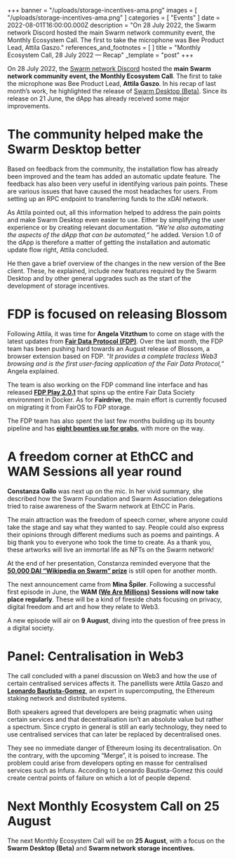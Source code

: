 +++
banner = "/uploads/storage-incentives-ama.png"
images = [ "/uploads/storage-incentives-ama.png" ]
categories = [ "Events" ]
date = 2022-08-01T16:00:00.000Z
description = "On 28 July 2022, the Swarm network Discord hosted the main Swarm network community event, the Monthly Ecosystem Call. The first to take the microphone was Bee Product Lead, Attila Gaszo."
references_and_footnotes = [ ]
title = "Monthly Ecosystem Call, 28 July 2022 — Recap"
_template = "post"
+++

On 28 July 2022, the [Swarm network Discord](https://discord.com/channels/799027393297514537/816617743688007702) hosted the **main Swarm network community event, the Monthly Ecosystem Call**. The first to take the microphone was Bee Product Lead, **Attila Gaszo**. In his recap of last month’s work, he highlighted the release of [Swarm Desktop (Beta)](https://desktop.ethswarm.org/). Since its release on 21 June, the dApp has already received some major improvements.

# The community helped make the Swarm Desktop better

Based on feedback from the community, the installation flow has already been improved and the team has added an automatic update feature. The feedback has also been very useful in identifying various pain points. These are various issues that have caused the most headaches for users. From setting up an RPC endpoint to transferring funds to the xDAI network.

As Attila pointed out, all this information helped to address the pain points and make Swarm Desktop even easier to use. Either by simplifying the user experience or by creating relevant documentation. _“We’re also automating the aspects of the dApp that can be automated,”_ he added. Version 1.0 of the dApp is therefore a matter of getting the installation and automatic update flow right, Attila concluded.

He then gave a brief overview of the changes in the new version of the Bee client. These, he explained, include new features required by the Swarm Desktop and by other general upgrades such as the start of the development of storage incentives.

# FDP is focused on releasing Blossom

Following Attila, it was time for **Angela Vitzthum** to come on stage with the latest updates from [**Fair Data Protocol (FDP)**](https://bah5acgzaqcahi64b2cmnxt72ic7tq5cjbrcnj2qjulddvcczfjcsahjtkcwa.bzz.link/). Over the last month, the FDP team has been pushing hard towards an August release of Blossom, a browser extension based on FDP. _“It provides a complete tracless Web3 browsing and is the first user-facing application of the Fair Data Protocol,”_ Angela explained.

The team is also working on the FDP command line interface and has released [**FDP Play 2.0.1**](https://www.npmjs.com/package/@fairdatasociety/fdp-play) that spins up the entire Fair Data Society environment in Docker. As for **Fairdrive**, the main effort is currently focused on migrating it from FairOS to FDP storage.

The FDP team has also spent the last few months building up its bounty pipeline and has [**eight bounties up for grabs**](https://gitcoin.co/fairdatasociety-github), with more on the way.

# A freedom corner at EthCC and WAM Sessions all year round

**Constanza Gallo** was next up on the mic. In her vivid summary, she described how the Swarm Foundation and Swarm Association delegations tried to raise awareness of the Swarm network at EthCC in Paris.

The main attraction was the freedom of speech corner, where anyone could take the stage and say what they wanted to say. People could also express their opinions through different mediums such as poems and paintings. A big thank you to everyone who took the time to create. As a thank you, these artworks will live an immortal life as NFTs on the Swarm network!

At the end of her presentation, Constanza reminded everyone that the [**50,000 DAI “Wikipedia on Swarm” prize**](https://github.com/fairdatasociety/wiki-at-swarm/issues/1) is still open for another month.

The next announcement came from **Mina Špiler**. Following a successful first episode in June, the **WAM (**[**We Are Millions**](https://www.wearemillions.online/)**) Sessions will now take place regularly**. These will be a kind of fireside chats focusing on privacy, digital freedom and art and how they relate to Web3.

A new episode will air on **9 August**, diving into the question of free press in a digital society.

# Panel: Centralisation in Web3

The call concluded with a panel discussion on Web3 and how the use of certain centralised services affects it. The panellists were Attila Gaszo and [**Leonardo Bautista-Gomez**](https://www.linkedin.com/in/leonardo-bautista-gomez-555b2587/), an expert in supercomputing, the Ethereum staking network and distributed systems.

Both speakers agreed that developers are being pragmatic when using certain services and that decentralisation isn’t an absolute value but rather a spectrum. Since crypto in general is still an early technology, they need to use centralised services that can later be replaced by decentralised ones.

They see no immediate danger of Ethereum losing its decentralisation. On the contrary, with the upcoming “Merge”, it is poised to increase. The problem could arise from developers opting en masse for centralised services such as Infura. According to Leonardo Bautista-Gomez this could create central points of failure on which a lot of people depend.

# Next Monthly Ecosystem Call on 25 August

The next Monthly Ecosystem Call will be on **25 August**, with a focus on the **Swarm Desktop (Beta)** and **Swarm network storage incentives.**
